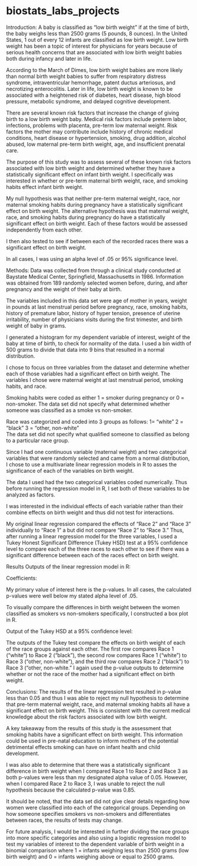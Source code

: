 # biostats_labs_projects

Introduction: 
A baby is classified as “low birth weight” if at the time of birth, the baby weighs less than 2500 grams (5 pounds, 8 ounces). In the United States, 1 out of every 12 infants are classified as low birth weight. Low birth weight has been a topic of interest for physicians for years because of serious health concerns that are associated with low birth weight babies both during infancy and later in life.

According to the March of Dimes, low birth weight babies are more likely than normal birth weight babies to suffer from respiratory distress syndrome, intraventricular hemorrhage, patent ductus arteriosus, and necrotizing enterocolitis. Later in life, low birth weight is known to be associated with a heightened risk of diabetes, heart disease, high blood pressure, metabolic syndrome, and delayed cognitive development.

There are several known risk factors that increase the change of giving birth to a low birth weight baby. Medical risk factors include preterm labor, infections, problems with placenta, pre-term low maternal weight. Risk factors the mother may contribute include history of chronic medical conditions, heart disease or hypertension, smoking, drug addition, alcohol abused, low maternal pre-term birth weight, age, and insufficient prenatal care.

The purpose of this study was to assess several of these known risk factors associated with low birth weight and determined whether they have a statistically significant effect on infant birth weight. I specifically was interested in whether or pre-term maternal birth weight, race, and smoking habits effect infant birth weight.

My null hypothesis was that neither pre-term maternal weight, race, nor maternal smoking habits during pregnancy have a statistically significant effect on birth weight. The alternative hypothesis was that maternal weight, race, and smoking habits during pregnancy do have a statistically significant effect on birth weight. Each of these factors would be assessed independently from each other.

I then also tested to see if between each of the recorded races there was a significant effect on birth weight.

In all cases, I was using an alpha level of .05 or 95% significance level.

Methods: 
Data was collected from through a clinical study conducted at Baystate Medical Center, Springfield, Massachusetts in 1986.  Information was obtained from 189 randomly selected women before, during, and after pregnancy and the weight of their baby at birth. 

The variables included in this data set were age of mother in years, weight in pounds at last menstrual period before pregnancy, race, smoking habits, history of premature labor, history of hyper tension, presence of uterine irritability, number of physicians visits during the first trimester, and birth weight of baby in grams.

I generated a histogram for my dependent variable of interest, weight of the baby at time of birth, to check for normality of the data. I used a bin width of 500 grams to divide that data into 9 bins that resulted in a normal distribution.

I chose to focus on three variables from the dataset and determine whether each of those variables had a significant effect on birth weight. The variables I chose were maternal weight at last menstrual period, smoking habits, and race. 

Smoking habits were coded as either 1 = smoker during pregnancy or 0 = non-smoker. The data set did not specify what determined whether someone was classified as a smoke vs non-smoker.

Race was categorized and coded into 3 groups as follows:
      1= “white”
     2 = “black” 
     3 = “other, non-white”  
The data set did not specify what qualified someone to classified as belong to a particular race group.

Since I had one continuous variable (maternal weight) and two categorical variables that were randomly selected and came from a normal distribution, I chose to use a multivariate linear regression models in R to asses the significance of each of the variables on birth weight. 

The data I used had the two categorical variables coded numerically. Thus before running the regression model in R, I set both of these variables to be analyzed as factors.

I was interested in the individual effects of each variable rather than their combine effects on birth weight and thus did not test for interactions.

My original linear regression compared the effects of “Race 2” and “Race 3” individually to “Race 1” a but did not compare “Race 2” to “Race 3.”  Thus, after running a linear regression model for the three variables, I used a Tukey Honest Significant Difference (Tukey HSD) test at a 95% confidence level to compare each of the three races to each other to see if there was a significant difference between each of the races effect on birth weight.  

Results
Outputs of the linear regression model in R:

Coefficients:



My primary value of interest here is the p-values. In all cases, the calculated p-values were well below my stated alpha level of .05.

To visually compare the differences in birth weight between the women classified as smokers vs non-smokers specifically, I constructed a box plot in R.







Output of the Tukey HSD at a 95% confidence level:




The outputs of the Tukey test compare the effects on birth weight of each of the race groups against each other. The first row compares Race 1 (“white”) to Race 2 (“black”), the second row compares Race 1 (“white”) to Race 3 (“other, non-white”), and the third row compares Race 2 (“black”) to Race 3 (“other, non-white.” I again used the p-value outputs to determine whether or not the race of the mother had a significant effect on birth weight.

Conclusions:
The results of the linear regression test resulted in p-value less than 0.05 and thus I was able to reject my null hypothesis to determine that pre-term maternal weight, race, and maternal smoking habits all have a significant effect on birth weight. This is consistent with the current medical knowledge about the risk factors associated with low birth weight.

A key takeaway from the results of this study is the assessment that smoking habits have a significant effect on birth weight.  This information could be used in pre-natal education to inform mothers of the potential detrimental effects smoking can have on infant health and child development.

I was also able to determine that there was a statistically significant difference in birth weight when I compared Race 1 to Race 2 and Race 3 as both p-values were less than my designated alpha value of 0.05. However, when I compared Race 2 to Race 3, I was unable to reject the null hypothesis because the calculated p-value was 0.85.  

It should be noted, that the data set did not give clear details regarding how women were classified into each of the categorical groups. Depending on how someone specifies smokers vs non-smokers and differentiates between races, the results of tests may change.

For future analysis, I would be interested in further dividing the race groups into more specific categories and also using a logistic regression model to test my variables of interest to the dependent variable of birth weight in a binomial comparison where 1 = infants weighing less than 2500 grams (low birth weight) and 0 = infants weighing above or equal to 2500 grams.
